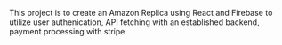 This project is to create an Amazon Replica using React and Firebase to utilize user authenication, API fetching with an established backend, payment processing with stripe
